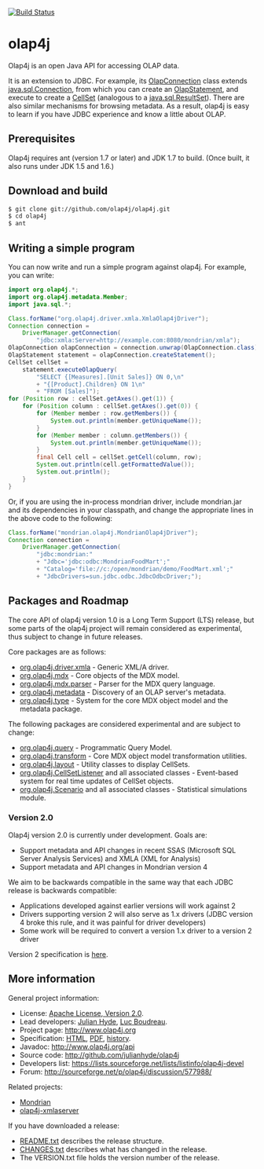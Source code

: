 [![Build Status](https://travis-ci.org/olap4j/olap4j.png)](https://travis-ci.org/olap4j/olap4j)

# olap4j #

Olap4j is an open Java API for accessing OLAP data.

It is an extension to JDBC. For example, its
<a href="http://www.olap4j.org/api/org/olap4j/OlapConnection.html">OlapConnection</a>
class extends
<a href="http://docs.oracle.com/javase/7/docs/api/java/sql/Connection.html">java.sql.Connection</a>,
from which you can create an
<a href="http://www.olap4j.org/api/org/olap4j/OlapStatement.html">OlapStatement</a>,
and execute to create a
<a href="http://www.olap4j.org/api/org/olap4j/CellSet.html">CellSet</a>
(analogous to a
<a href="http://docs.oracle.com/javase/7/docs/api/java/sql/ResultSet.html">java.sql.ResultSet</a>).
There are also similar mechanisms for browsing metadata.
As a result, olap4j is easy to learn if you have JDBC
experience and know a little about OLAP.

## Prerequisites ##

Olap4j requires ant (version 1.7 or later) and JDK 1.7 to build. (Once built, it also runs under JDK 1.5 and 1.6.)

## Download and build ##

```bash
$ git clone git://github.com/olap4j/olap4j.git
$ cd olap4j
$ ant
```

## Writing a simple program ##

You can now write and run a simple program against olap4j. For
example, you can write:

```java
import org.olap4j.*;
import org.olap4j.metadata.Member;
import java.sql.*;

Class.forName("org.olap4j.driver.xmla.XmlaOlap4jDriver");
Connection connection =
    DriverManager.getConnection(
        "jdbc:xmla:Server=http://example.com:8080/mondrian/xmla");
OlapConnection olapConnection = connection.unwrap(OlapConnection.class);
OlapStatement statement = olapConnection.createStatement();
CellSet cellSet =
    statement.executeOlapQuery(
        "SELECT {[Measures].[Unit Sales]} ON 0,\n"
        + "{[Product].Children} ON 1\n"
        + "FROM [Sales]");
for (Position row : cellSet.getAxes().get(1)) {
    for (Position column : cellSet.getAxes().get(0)) {
        for (Member member : row.getMembers()) {
            System.out.println(member.getUniqueName());
        }
        for (Member member : column.getMembers()) {
            System.out.println(member.getUniqueName());
        }
        final Cell cell = cellSet.getCell(column, row);
        System.out.println(cell.getFormattedValue());
        System.out.println();
    }
}
```

Or, if you are using the in-process mondrian driver, include mondrian.jar
and its dependencies in your classpath, and change the
appropriate lines in the above code to the following:

```java
Class.forName("mondrian.olap4j.MondrianOlap4jDriver");
Connection connection =
    DriverManager.getConnection(
        "jdbc:mondrian:"
        + "Jdbc='jdbc:odbc:MondrianFoodMart';"
        + "Catalog='file://c:/open/mondrian/demo/FoodMart.xml';"
        + "JdbcDrivers=sun.jdbc.odbc.JdbcOdbcDriver;");
```

## Packages and Roadmap ##

The core API of olap4j version 1.0 is a Long Term Support (LTS) release,
but some parts of the olap4j project will remain considered as experimental,
thus subject to change in future releases. 

Core packages are as follows:
* <a href="http://www.olap4j.org/api/org/olap4j/driver/xmla/package-summary.html">org.olap4j.driver.xmla</a> - Generic XML/A driver.
* <a href="http://www.olap4j.org/api/org/olap4j/mdx/package-summary.html">org.olap4j.mdx</a> - Core objects of the MDX model.
* <a href="http://www.olap4j.org/api/org/olap4j/mdx/parser/package-summary.html">org.olap4j.mdx.parser</a> - Parser for the MDX query language.
* <a href="http://www.olap4j.org/api/org/olap4j/metadata/package-summary.html">org.olap4j.metadata</a> - Discovery of an OLAP server's metadata.
* <a href="http://www.olap4j.org/api/org/olap4j/type/package-summary.html">org.olap4j.type</a> - System for the core MDX object model and the metadata package.

The following packages are considered experimental and are subject to change:
* <a href="http://www.olap4j.org/api/org/olap4j/query/package-summary.html">org.olap4j.query</a> - Programmatic Query Model.
* <a href="http://www.olap4j.org/api/org/olap4j/transform/package-summary.html">org.olap4j.transform</a> - Core MDX object model transformation utilities.
* <a href="http://www.olap4j.org/api/org/olap4j/layout/package-summary.html">org.olap4j.layout</a> - Utility classes to display CellSets.
* <a href="http://www.olap4j.org/api/org/olap4j/CellSetListener.html">org.olap4j.CellSetListener</a> and all associated classes - Event-based system for real time updates of CellSet objects.
* <a href="http://www.olap4j.org/api/org/olap4j/Scenario.html">org.olap4j.Scenario</a> and all associated classes - Statistical simulations module.

### Version 2.0

Olap4j version 2.0 is currently under development. Goals are:
* Support metadata and API changes in recent SSAS (Microsoft SQL Server Analysis Services) and XMLA (XML for Analysis)
* Support metadata and API changes in Mondrian version 4

We aim to be backwards compatible in the same way that each JDBC release is backwards compatible:
* Applications developed against earlier versions will work against 2
* Drivers supporting version 2 will also serve as 1.x drivers (JDBC version 4 broke this rule, and it was painful for driver developers)
* Some work will be required to convert a version 1.x driver to a version 2 driver

Version 2 specification is <a href="olap4j_version_2_specification.md">here</a>.

## More information ##

General project information:
* License: <a href="NOTICE">Apache License, Version 2.0</a>.
* Lead developers: <a href="https://github.com/julianhyde">Julian Hyde</a>, <a href="https://github.com/lucboudreau">Luc Boudreau</a>.
* Project page: http://www.olap4j.org
* Specification: <a href="http://www.olap4j.org/olap4j_fs.html">HTML</a>, <a href="http://www.olap4j.org/olap4j_fs.pdf">PDF</a>, <a href="https://github.com/olap4j/olap4j/commits/master/doc/olap4j_fs.html">history</a>.
* Javadoc: http://www.olap4j.org/api
* Source code: http://github.com/julianhyde/olap4j
* Developers list: https://lists.sourceforge.net/lists/listinfo/olap4j-devel
* Forum: http://sourceforge.net/p/olap4j/discussion/577988/

Related projects:
* <a href="https://github.com/pentaho/mondrian">Mondrian</a>
* <a href="https://github.com/olap4j/olap4j-xmlaserver">olap4j-xmlaserver</a>

If you have downloaded a release:
* <a href="README.txt">README.txt</a> describes the release structure.
* <a href="CHANGES.txt">CHANGES.txt</a> describes what has changed in the release.
* The VERSION.txt file holds the version number of the release.
